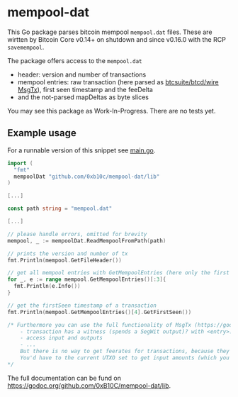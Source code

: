 # mempool-dat

This Go package parses bitcoin mempool `mempool.dat` files.
These are wirtten by Bitcoin Core v0.14+ on shutdown and since v0.16.0 with the RCP `savemempool`.

The package offers access to the `mempool.dat`
- header: version and number of transactions
- mempool entries: raw transaction (here parsed as [btcsuite/btcd/wire MsgTx](https://godoc.org/github.com/btcsuite/btcd/wire#MsgTx)), first seen timestamp and the feeDelta  
- and the not-parsed mapDeltas as byte slices 

You may see this package as Work-In-Progress. There are no tests yet. 

## Example usage

For a runnable version of this snippet see [main.go](./main.go).


```go
import (
  "fmt"
  mempoolDat "github.com/0xb10c/mempool-dat/lib"
)

[...]

const path string = "mempool.dat"

[...]

// please handle errors, omitted for brevity 
mempool, _ := mempoolDat.ReadMempoolFromPath(path)

// prints the version and number of tx
fmt.Println(mempool.GetFileHeader())

// get all mempool entries with GetMempoolEntries (here only the first three are used)
for _, e := range mempool.GetMempoolEntries()[:3]{
  fmt.Println(e.Info())
}

// get the firstSeen timestamp of a transaction
fmt.Println(mempool.GetMempoolEntries()[4].GetFirstSeen())

/* Furthermore you can use the full functionality of MsgTx (https://godoc.org/github.com/btcsuite/btcd/wire#MsgTx):
    - transaction has a witness (spends a SegWit output)? with <entry>.transaction.HasWitness() 
    - access input and outputs
    - ...
    But there is no way to get feerates for transactions, because they are (rightfully) not stored in the `mempool.dat`.
    You'd have to the current UTXO set to get input amounts (which you need to calculate the fees)
*/

```

The full documentation can be fund on https://godoc.org/github.com/0xB10C/mempool-dat/lib.

